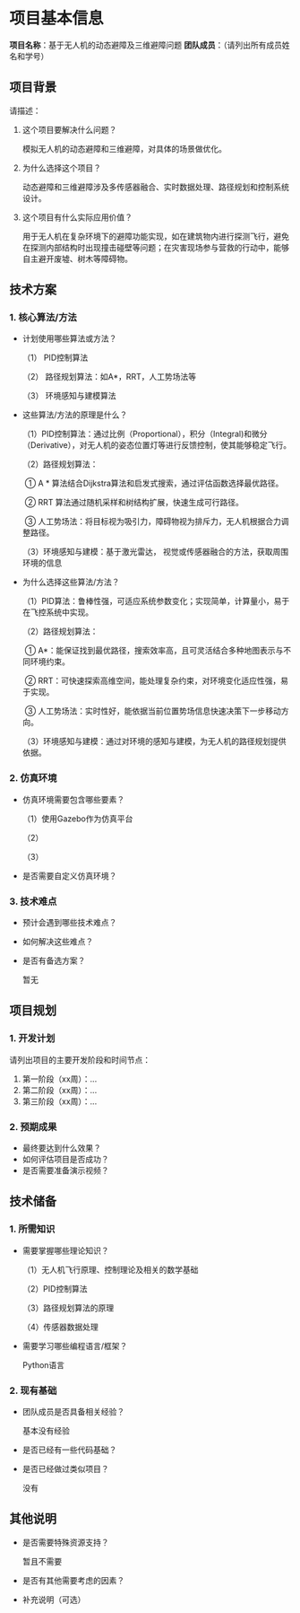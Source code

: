 # 项目基本信息
**项目名称**：基于无人机的动态避障及三维避障问题
**团队成员**：（请列出所有成员姓名和学号）

## 项目背景
请描述：

1. 这个项目要解决什么问题？

   模拟无人机的动态避障和三维避障，对具体的场景做优化。

2. 为什么选择这个项目？

   动态避障和三维避障涉及多传感器融合、实时数据处理、路径规划和控制系统设计。

3. 这个项目有什么实际应用价值？

   用于无人机在复杂环境下的避障功能实现，如在建筑物内进行探测飞行，避免在探测内部结构时出现撞击碰壁等问题；在灾害现场参与营救的行动中，能够自主避开废墟、树木等障碍物。

## 技术方案
### 1. 核心算法/方法
- 计划使用哪些算法或方法？

  （1） PID控制算法

  （2） 路径规划算法：如A*，RRT，人工势场法等

  （3） 环境感知与建模算法

- 这些算法/方法的原理是什么？

  （1）PID控制算法：通过比例（Proportional），积分（Integral)和微分（Derivative），对无人机的姿态位置灯等进行反馈控制，使其能够稳定飞行。

  （2）路径规划算法：

  ​	① A * 算法结合Dijkstra算法和启发式搜索，通过评估函数选择最优路径。

  ​	② RRT 算法通过随机采样和树结构扩展，快速生成可行路径。

  ​	③ 人工势场法：将目标视为吸引力，障碍物视为排斥力，无人机根据合力调整路径。

  （3）环境感知与建模：基于激光雷达， 视觉或传感器融合的方法，获取周围环境的信息

- 为什么选择这些算法/方法？

  （1）PID算法：鲁棒性强，可适应系统参数变化；实现简单，计算量小，易于在飞控系统中实现。

  （2）路径规划算法：

  ​	① A*：能保证找到最优路径，搜索效率高，且可灵活结合多种地图表示与不同环境约束。

  ​	② RRT：可快速探索高维空间，能处理复杂约束，对环境变化适应性强，易于实现。

  ​	③ 人工势场法：实时性好，能依据当前位置势场信息快速决策下一步移动方向。

  （3）环境感知与建模：通过对环境的感知与建模，为无人机的路径规划提供依据。

### 2. 仿真环境
- 仿真环境需要包含哪些要素？

  （1）使用Gazebo作为仿真平台

  （2）

  （3）

- 是否需要自定义仿真环境？

### 3. 技术难点
- 预计会遇到哪些技术难点？

  

- 如何解决这些难点？

- 是否有备选方案？

  暂无

## 项目规划
### 1. 开发计划
请列出项目的主要开发阶段和时间节点：
1. 第一阶段（xx周）：...
2. 第二阶段（xx周）：...
3. 第三阶段（xx周）：...

### 2. 预期成果
- 最终要达到什么效果？
- 如何评估项目是否成功？
- 是否需要准备演示视频？

## 技术储备
### 1. 所需知识
- 需要掌握哪些理论知识？

  （1）无人机飞行原理、控制理论及相关的数学基础

  （2）PID控制算法

  （3）路径规划算法的原理

  （4）传感器数据处理

- 需要学习哪些编程语言/框架？

  Python语言

### 2. 现有基础
- 团队成员是否具备相关经验？

  基本没有经验

- 是否已经有一些代码基础？

- 是否已经做过类似项目？

  没有

## 其他说明
- 是否需要特殊资源支持？

  暂且不需要

- 是否有其他需要考虑的因素？

- 补充说明（可选） 